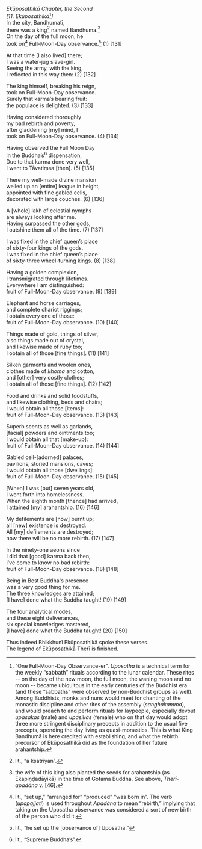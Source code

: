 *Ekūposathikā Chapter, the Second*  
*\[11. Ekūposathikā*[^1]*\]*  
In the city, Bandhumatī,  
there was a king[^2] named Bandhuma.[^3]  
On the day of the full moon, he  
took on[^4] Full-Moon-Day observance.[^5] (1) \[131\]

At that time \[I also lived\] there;  
I was a water-jug slave-girl.  
Seeing the army, with the king,  
I reflected in this way then: (2) \[132\]

The king himself, breaking his reign,  
took on Full-Moon-Day observance.  
Surely that karma’s bearing fruit:  
the populace is delighted. (3) \[133\]

Having considered thoroughly  
my bad rebirth and poverty,  
after gladdening \[my\] mind, I  
took on Full-Moon-Day observance. (4) \[134\]

Having observed the Full Moon Day  
in the Buddha’s[^6] dispensation,  
Due to that karma done very well,  
I went to Tāvatiṃsa \[then\]. (5) \[135\]

There my well-made divine mansion  
welled up an \[entire\] league in height,  
appointed with fine gabled cells,  
decorated with large couches. (6) \[136\]

A \[whole\] lakh of celestial nymphs  
are always looking after me.  
Having surpassed the other gods,  
I outshine them all of the time. (7) \[137\]

I was fixed in the chief queen’s place  
of sixty-four kings of the gods.  
I was fixed in the chief queen’s place  
of sixty-three wheel-turning kings. (8) \[138\]

Having a golden complexion,  
I transmigrated through lifetimes.  
Everywhere I am distinguished:  
fruit of Full-Moon-Day observance. (9) \[139\]

Elephant and horse carriages,  
and complete chariot riggings;  
I obtain every one of those:  
fruit of Full-Moon-Day observance. (10) \[140\]

Things made of gold, things of silver,  
also things made out of crystal,  
and likewise made of ruby too;  
I obtain all of those \[fine things\]. (11) \[141\]

Silken garments and woolen ones,  
clothes made of *khoma* and cotton,  
and \[other\] very costly clothes;  
I obtain all of those \[fine things\]. (12) \[142\]

Food and drinks and solid foodstuffs,  
and likewise clothing, beds and chairs;  
I would obtain all those \[items\]:  
fruit of Full-Moon-Day observance. (13) \[143\]

Superb scents as well as garlands,  
\[facial\] powders and ointments too;  
I would obtain all that \[make-up\]:  
fruit of Full-Moon-Day observance. (14) \[144\]

Gabled cell-\[adorned\] palaces,  
pavilions, storied mansions, caves;  
I would obtain all those \[dwellings\]:  
fruit of Full-Moon-Day observance. (15) \[145\]

\[When\] I was \[but\] seven years old,  
I went forth into homelessness.  
When the eighth month \[thence\] had arrived,  
I attained \[my\] arahantship. (16) \[146\]

My defilements are \[now\] burnt up;  
all \[new\] existence is destroyed.  
All \[my\] defilements are destroyed;  
now there will be no more rebirth. (17) \[147\]

In the ninety-one aeons since  
I did that \[good\] karma back then,  
I’ve come to know no bad rebirth:  
fruit of Full-Moon-Day observance. (18) \[148\]

Being in Best Buddha's presence  
was a very good thing for me.  
The three knowledges are attained;  
\[I have\] done what the Buddha taught! (19) \[149\]

The four analytical modes,  
and these eight deliverances,  
six special knowledges mastered,  
\[I have\] done what the Buddha taught! (20) \[150\]

Thus indeed Bhikkhunī Ekūposathikā spoke these verses.  
The legend of Ekūposathikā Therī is finished.

[^1]: “One Full-Moon-Day Observance-er”. *Uposatha* is a technical term
    for the weekly “sabbath” rituals according to the lunar calendar.
    These rites -- on the day of the new moon, the full moon, the waning
    moon and no moon -- became ubiquitous in the early centuries of the
    Buddhist era (and these “sabbaths” were observed by non-Buddhist
    groups as well). Among Buddhists, monks and nuns would meet for
    chanting of the monastic discipline and other rites of the assembly
    (*sanghakamma*), and would preach to and perform rituals for
    laypeople, especially devout *upāsakas* (male) and *upāsikās*
    (female) who on that day would adopt three more stringent
    disciplinary precepts in addition to the usual five precepts,
    spending the day living as quasi-monastics. This is what King
    Bandhumā is here credited with establishing, and what the rebirth
    precursor of Ekūposathikā did as the foundation of her future
    arahantship.

[^2]: lit., “a kṣatriyan”.

[^3]: the wife of this king also planted the seeds for arahantship (as
    Ekapiṇḍadāyikā) in the time of Gotama Buddha. See above,
    *Therī-apadāna* v. \[46\].

[^4]: lit., “set up,” “arranged for” “produced” “was born in”. The verb
    (*upapajjati*) is used throughout *Apadāna* to mean “rebirth,”
    implying that taking on the Uposatha observance was considered a
    sort of new birth of the person who did it.

[^5]: lit., “he set up the \[observance of\] Uposatha.”

[^6]: lit., “Supreme Buddha’s”
